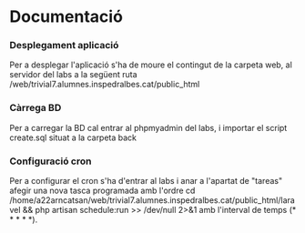 # Documentació

### Desplegament aplicació

Per a desplegar l'aplicació s'ha de moure el contingut de la carpeta web, al servidor del labs a la següent ruta /web/trivial7.alumnes.inspedralbes.cat/public_html

### Càrrega BD

Per a carregar la BD cal entrar al phpmyadmin del labs, i importar el script create.sql situat a la carpeta back

### Configuració cron

Per a configurar el cron s'ha d'entrar al labs i anar a l'apartat de "tareas" afegir una nova tasca programada amb l'ordre cd /home/a22arncatsan/web/trivial7.alumnes.inspedralbes.cat/public_html/laravel && php artisan schedule:run >> /dev/null 2>&1 amb l'interval de temps (* * * * *).
